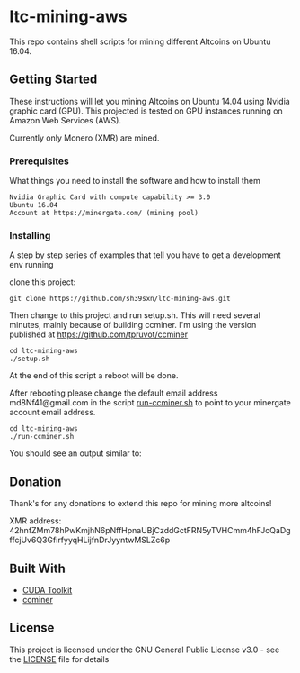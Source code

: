 # ltc-mining-aws
This repo contains shell scripts for mining different Altcoins on Ubuntu 16.04.

## Getting Started

These instructions will let you mining Altcoins on Ubuntu 14.04 using Nvidia graphic card (GPU).
This projected is tested on GPU instances running on Amazon Web Services (AWS).

Currently only Monero (XMR) are mined.

### Prerequisites

What things you need to install the software and how to install them

```
Nvidia Graphic Card with compute capability >= 3.0
Ubuntu 16.04
Account at https://minergate.com/ (mining pool)
```

### Installing

A step by step series of examples that tell you have to get a development env running

clone this project:

```
git clone https://github.com/sh39sxn/ltc-mining-aws.git
```

Then change to this project and run setup.sh. This will need several minutes, mainly because of building ccminer. I'm using the version published at https://github.com/tpruvot/ccminer


```
cd ltc-mining-aws
./setup.sh
```

At the end of this script a reboot will be done.

After rebooting please change the default email address <span>md8Nf41</span>@gmail.com in the script [run-ccminer.sh](run-ccminer.sh) to point to your minergate account email address.

```
cd ltc-mining-aws
./run-ccminer.sh
```

You should see an output similar to:



## Donation
Thank's for any donations to extend this repo for mining more altcoins!

XMR address: 42hnfZMm78hPwKmjhN6pNffHpnaUBjCzddGctFRN5yTVHCmm4hFJcQaDgffcjUv6Q3GfirfyyqHLijfnDrJyyntwMSLZc6p

## Built With

* [CUDA Toolkit](https://developer.nvidia.com/cuda-toolkit-archive)
* [ccminer](https://github.com/tpruvot/ccminer)


## License

This project is licensed under the GNU General Public License v3.0 - see the [LICENSE](LICENSE) file for details
